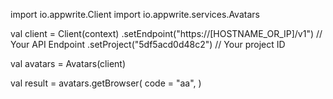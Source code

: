 import io.appwrite.Client
import io.appwrite.services.Avatars

val client = Client(context)
    .setEndpoint("https://[HOSTNAME_OR_IP]/v1") // Your API Endpoint
    .setProject("5df5acd0d48c2") // Your project ID

val avatars = Avatars(client)

val result = avatars.getBrowser(
    code = "aa",
)
